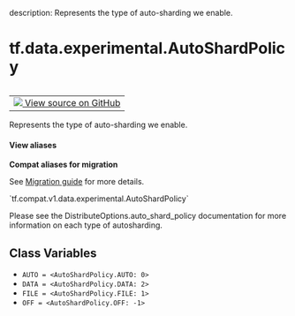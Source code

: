 description: Represents the type of auto-sharding we enable.

<div itemscope itemtype="http://developers.google.com/ReferenceObject">
<meta itemprop="name" content="tf.data.experimental.AutoShardPolicy" />
<meta itemprop="path" content="Stable" />
<meta itemprop="property" content="AUTO"/>
<meta itemprop="property" content="DATA"/>
<meta itemprop="property" content="FILE"/>
<meta itemprop="property" content="OFF"/>
</div>

# tf.data.experimental.AutoShardPolicy

<!-- Insert buttons and diff -->

<table class="tfo-notebook-buttons tfo-api nocontent" align="left">
<td>
  <a target="_blank" href="https://github.com/tensorflow/tensorflow/blob/r2.4/tensorflow/python/data/experimental/ops/distribute_options.py#L27-L36">
    <img src="https://www.tensorflow.org/images/GitHub-Mark-32px.png" />
    View source on GitHub
  </a>
</td>
</table>



Represents the type of auto-sharding we enable.

<section class="expandable">
  <h4 class="showalways">View aliases</h4>
  <p>
<b>Compat aliases for migration</b>
<p>See
<a href="https://www.tensorflow.org/guide/migrate">Migration guide</a> for
more details.</p>
<p>`tf.compat.v1.data.experimental.AutoShardPolicy`</p>
</p>
</section>

<!-- Placeholder for "Used in" -->

Please see the DistributeOptions.auto_shard_policy documentation for more
information on each type of autosharding.

## Class Variables

* `AUTO = <AutoShardPolicy.AUTO: 0>` <a id="AUTO"></a>
* `DATA = <AutoShardPolicy.DATA: 2>` <a id="DATA"></a>
* `FILE = <AutoShardPolicy.FILE: 1>` <a id="FILE"></a>
* `OFF = <AutoShardPolicy.OFF: -1>` <a id="OFF"></a>
